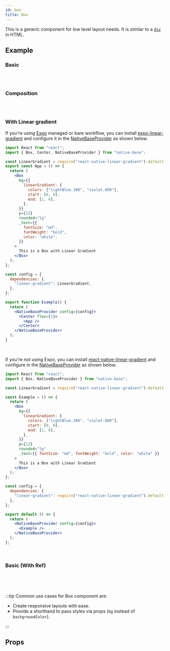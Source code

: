 ```yaml
---
id: box
title: Box
---
```


This is a generic component for low level layout needs. It is similar to a [`div`](https://developer.mozilla.org/en-US/docs/Web/HTML/Element/div) in HTML.

## Example

### Basic

```ComponentSnackPlayer path=primitives,Box,basic.tsx

```

<br/>

### Composition

```ComponentSnackPlayer path=primitives,Box,composition.tsx

```

<br/>

### With Linear gradient

If you're using [Expo](https://docs.expo.io/) managed or bare workflow, you can install [expo-linear-gradient](https://docs.expo.io/versions/latest/sdk/linear-gradient/) and configure it in the [NativeBaseProvider](setup-provider#add-external-dependencies-optional) as shown below.

```jsx isLive=true
import React from "react";
import { Box, Center, NativeBaseProvider } from "native-base";

const LinearGradient = require("react-native-linear-gradient").default;
export const App = () => {
  return (
    <Box
      bg={{
        linearGradient: {
          colors: ["lightBlue.300", "violet.800"],
          start: [0, 0],
          end: [1, 0],
        },
      }}
      p={12}
      rounded="lg"
      _text={{
        fontSize: "md",
        fontWeight: "bold",
        color: "white",
      }}
    >
      This is a Box with Linear Gradient
    </Box>
  );
};

const config = {
  dependencies: {
    "linear-gradient": LinearGradient,
  },
};

export function Example() {
  return (
    <NativeBaseProvider config={config}>
      <Center flex={1}>
        <App />
      </Center>
    </NativeBaseProvider>
  );
}
```

<br/>

If you're not using Expo, you can install [react-native-linear-gradient](https://www.npmjs.com/package/react-native-linear-gradient) and configure in the [NativeBaseProvider](setup-provider#add-external-dependencies-optional) as shown below.

```jsx
import React from "react";
import { Box, NativeBaseProvider } from "native-base";

const LinearGradient = require("react-native-linear-gradient").default;

const Example = () => {
  return (
    <Box
      bg={{
        linearGradient: {
          colors: ["lightBlue.300", "violet.800"],
          start: [0, 0],
          end: [1, 0],
        },
      }}
      p={12}
      rounded="lg"
      _text={{ fontSize: "md", fontWeight: "bold", color: "white" }}
    >
      This is a Box with Linear Gradient
    </Box>
  );
};

const config = {
  dependencies: {
    "linear-gradient": require("react-native-linear-gradient").default,
  },
};

export default () => {
  return (
    <NativeBaseProvider config={config}>
      <Example />
    </NativeBaseProvider>
  );
};
```

<br/>

### Basic (With Ref)

```ComponentSnackPlayer path=primitives,Box,WithRef.tsx

```

<br/>
<br/>

:::tip Common use cases for Box component are:

- Create responsive layouts with ease.
- Provide a shorthand to pass styles via props (`bg` instead of `backgroundColor`).

:::

## Props

```ComponentPropTable path=primitives,Box,index.tsx showStylingProps=true

```
